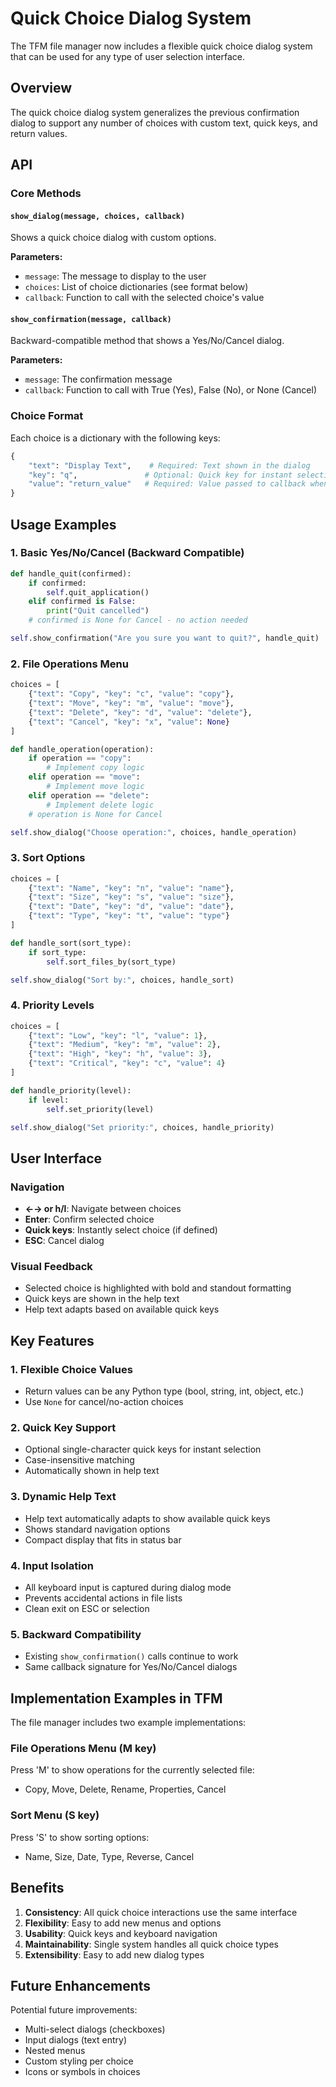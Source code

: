 # Quick Choice Dialog System

The TFM file manager now includes a flexible quick choice dialog system that can be used for any type of user selection interface.

## Overview

The quick choice dialog system generalizes the previous confirmation dialog to support any number of choices with custom text, quick keys, and return values.

## API

### Core Methods

#### `show_dialog(message, choices, callback)`
Shows a quick choice dialog with custom options.

**Parameters:**
- `message`: The message to display to the user
- `choices`: List of choice dictionaries (see format below)
- `callback`: Function to call with the selected choice's value

#### `show_confirmation(message, callback)` 
Backward-compatible method that shows a Yes/No/Cancel dialog.

**Parameters:**
- `message`: The confirmation message
- `callback`: Function to call with True (Yes), False (No), or None (Cancel)

### Choice Format

Each choice is a dictionary with the following keys:

```python
{
    "text": "Display Text",    # Required: Text shown in the dialog
    "key": "q",               # Optional: Quick key for instant selection
    "value": "return_value"   # Required: Value passed to callback when selected
}
```

## Usage Examples

### 1. Basic Yes/No/Cancel (Backward Compatible)

```python
def handle_quit(confirmed):
    if confirmed:
        self.quit_application()
    elif confirmed is False:
        print("Quit cancelled")
    # confirmed is None for Cancel - no action needed

self.show_confirmation("Are you sure you want to quit?", handle_quit)
```

### 2. File Operations Menu

```python
choices = [
    {"text": "Copy", "key": "c", "value": "copy"},
    {"text": "Move", "key": "m", "value": "move"},
    {"text": "Delete", "key": "d", "value": "delete"},
    {"text": "Cancel", "key": "x", "value": None}
]

def handle_operation(operation):
    if operation == "copy":
        # Implement copy logic
    elif operation == "move":
        # Implement move logic
    elif operation == "delete":
        # Implement delete logic
    # operation is None for Cancel

self.show_dialog("Choose operation:", choices, handle_operation)
```

### 3. Sort Options

```python
choices = [
    {"text": "Name", "key": "n", "value": "name"},
    {"text": "Size", "key": "s", "value": "size"},
    {"text": "Date", "key": "d", "value": "date"},
    {"text": "Type", "key": "t", "value": "type"}
]

def handle_sort(sort_type):
    if sort_type:
        self.sort_files_by(sort_type)

self.show_dialog("Sort by:", choices, handle_sort)
```

### 4. Priority Levels

```python
choices = [
    {"text": "Low", "key": "l", "value": 1},
    {"text": "Medium", "key": "m", "value": 2},
    {"text": "High", "key": "h", "value": 3},
    {"text": "Critical", "key": "c", "value": 4}
]

def handle_priority(level):
    if level:
        self.set_priority(level)

self.show_dialog("Set priority:", choices, handle_priority)
```

## User Interface

### Navigation
- **←→ or h/l**: Navigate between choices
- **Enter**: Confirm selected choice
- **Quick keys**: Instantly select choice (if defined)
- **ESC**: Cancel dialog

### Visual Feedback
- Selected choice is highlighted with bold and standout formatting
- Quick keys are shown in the help text
- Help text adapts based on available quick keys

## Key Features

### 1. Flexible Choice Values
- Return values can be any Python type (bool, string, int, object, etc.)
- Use `None` for cancel/no-action choices

### 2. Quick Key Support
- Optional single-character quick keys for instant selection
- Case-insensitive matching
- Automatically shown in help text

### 3. Dynamic Help Text
- Help text automatically adapts to show available quick keys
- Shows standard navigation options
- Compact display that fits in status bar

### 4. Input Isolation
- All keyboard input is captured during dialog mode
- Prevents accidental actions in file lists
- Clean exit on ESC or selection

### 5. Backward Compatibility
- Existing `show_confirmation()` calls continue to work
- Same callback signature for Yes/No/Cancel dialogs

## Implementation Examples in TFM

The file manager includes two example implementations:

### File Operations Menu (M key)
Press 'M' to show operations for the currently selected file:
- Copy, Move, Delete, Rename, Properties, Cancel

### Sort Menu (S key)  
Press 'S' to show sorting options:
- Name, Size, Date, Type, Reverse, Cancel

## Benefits

1. **Consistency**: All quick choice interactions use the same interface
2. **Flexibility**: Easy to add new menus and options
3. **Usability**: Quick keys and keyboard navigation
4. **Maintainability**: Single system handles all quick choice types
5. **Extensibility**: Easy to add new dialog types

## Future Enhancements

Potential future improvements:
- Multi-select dialogs (checkboxes)
- Input dialogs (text entry)
- Nested menus
- Custom styling per choice
- Icons or symbols in choices